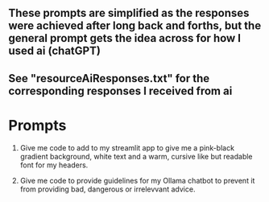 ## These prompts are simplified as the responses were achieved after long back and forths, but the general prompt gets the idea across for how I used ai (chatGPT)

## See "resourceAiResponses.txt" for the corresponding responses I received from ai

# Prompts

1. Give me code to add to my streamlit app to give me a pink-black gradient background, white text and a warm, cursive like but readable font for my headers.

2. Give me code to provide guidelines for my Ollama chatbot to prevent it from providing bad, dangerous or irrelevvant advice.
